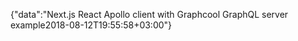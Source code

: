 {"data":"Next.js React Apollo client with Graphcool GraphQL server example2018-08-12T19:55:58+03:00"}
